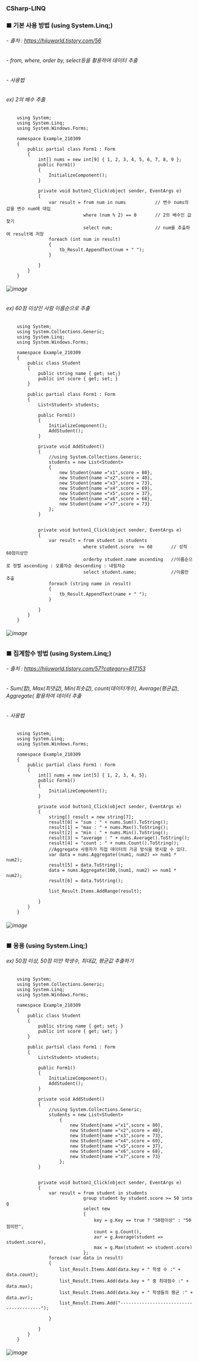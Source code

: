 ### CSharp-LINQ

### ■ 기본 사용 방법 (using System.Linq;)
###### - 출처 : https://hijuworld.tistory.com/56
###### - from, where, order by, select등을 활용하여 데이터 추출
###### - 사용법 
###### ex) 2의 배수 추출
        using System;
        using System.Linq;
        using System.Windows.Forms;

        namespace Example_210309
        {
            public partial class Form1 : Form
            {
                int[] nums = new int[9] { 1, 2, 3, 4, 5, 6, 7, 8, 9 };
                public Form1()
                {
                    InitializeComponent();           
                }

                private void button1_Click(object sender, EventArgs e)
                {
                    var result = from num in nums           // 변수 nums의 값을 변수 num에 대입
                                 where (num % 2) == 0       // 2의 배수인 값 찾기
                                 select num;                // num을 추출하여 result에 저장
                    foreach (int num in result)
                    {
                        tb_Result.AppendText(num + " ");
                    }

                }
            }
        }
###### ![image](https://user-images.githubusercontent.com/74608323/110446127-2bd18080-8102-11eb-8470-58901fec1342.png)


###### ex) 60점 이상인 사람 이름순으로 추출
        using System;
        using System.Collections.Generic;
        using System.Linq;
        using System.Windows.Forms;

        namespace Example_210309
        {
            public class Student
            {
                public string name { get; set;}
                public int score { get; set; }
            }

            public partial class Form1 : Form
            {
                List<Student> students;

                public Form1()
                {
                    InitializeComponent();
                    AddStudent();
                }

                private void AddStudent()
                {
                    //using System.Collections.Generic;
                    students = new List<Student>
                    {
                        new Student{name ="x1",score = 80},
                        new Student{name ="x2",score = 40},
                        new Student{name ="x3",score = 73},
                        new Student{name ="x4",score = 69},
                        new Student{name ="x5",score = 37},
                        new Student{name ="x6",score = 68},
                        new Student{name ="x7",score = 73}
                    };
                }


                private void button1_Click(object sender, EventArgs e)
                {
                    var result = from student in students           
                                 where student.score  >= 60       // 성적 60점이상만
                                 orderby student.name ascending   //이름순으로 정렬 ascending : 오름차순 descending : 내림차순
                                 select student.name;             //이름만 추출
                    foreach (string name in result)
                    {
                        tb_Result.AppendText(name + " ");
                    }

                }
            }
        }
######  ![image](https://user-images.githubusercontent.com/74608323/110446043-19efdd80-8102-11eb-99d7-40d9a4d6f294.png)
        
        
### ■ 집계함수 방법 (using System.Linq;)
###### - 출처 : https://hijuworld.tistory.com/57?category=817153
###### - Sum(합), Max(최댓값), Min(최솟값), count(데이터개수), Average(평균값), Aggregate( 활용하여 데이터 추출
###### - 사용법 
        using System;
        using System.Linq;
        using System.Windows.Forms;

        namespace Example_210309
        {
            public partial class Form1 : Form
            {
                int[] nums = new int[5] { 1, 2, 3, 4, 5};
                public Form1()
                {
                    InitializeComponent();
                }

                private void button1_Click(object sender, EventArgs e)
                {
                    string[] result = new string[7];
                    result[0] = "sum : " + nums.Sum().ToString();
                    result[1] = "max : " + nums.Max().ToString();
                    result[2] = "min : " + nums.Min().ToString();
                    result[3] = "average : " + nums.Average().ToString();
                    result[4] = "count : " + nums.Count().ToString();
                    //Aggregate 사용자가 직접 데이터의 가공 방식을 명시할 수 있다.
                    var data = nums.Aggregate((num1, num2) => num1 * num2);
                    result[5] = data.ToString();
                    data = nums.Aggregate(100,(num1, num2) => num1 * num2);
                    result[6] = data.ToString();

                    list_Result.Items.AddRange(result);

                }
            }
        }
  ###### ![image](https://user-images.githubusercontent.com/74608323/110446331-64715a00-8102-11eb-81f9-bd9f5a86dd04.png)  
      
  ### ■ 응용 (using System.Linq;)
  ###### ex) 50점 이상, 50점 미만 학생수, 최대값, 평균값 추출하기

        using System;
        using System.Collections.Generic;
        using System.Linq;
        using System.Windows.Forms;

        namespace Example_210309
        {
            public class Student
            {
                public string name { get; set; }
                public int score { get; set; }
            }

            public partial class Form1 : Form
            {
                List<Student> students;

                public Form1()
                {
                    InitializeComponent();
                    AddStudent();
                }

                private void AddStudent()
                {
                    //using System.Collections.Generic;
                    students = new List<Student>
                        {
                            new Student{name ="x1",score = 80},
                            new Student{name ="x2",score = 40},
                            new Student{name ="x3",score = 73},
                            new Student{name ="x4",score = 69},
                            new Student{name ="x5",score = 37},
                            new Student{name ="x6",score = 68},
                            new Student{name ="x7",score = 73}
                        };
                }


                private void button1_Click(object sender, EventArgs e)
                {
                    var result = from student in students
                                 group student by student.score >= 50 into g
                                 select new
                                 {
                                     key = g.Key == true ? "50점이상" : "50점미만",
                                     count = g.Count(),
                                     avr = g.Average(student => student.score),
                                     max = g.Max(student => student.score)
                                 };
                    foreach (var data in result)
                    {
                        list_Result.Items.Add(data.key + " 학생 수 :" + data.count);
                        list_Result.Items.Add(data.key + " 중 최대점수 :" + data.max);
                        list_Result.Items.Add(data.key + " 학생들의 평균 :" + data.avr);
                        list_Result.Items.Add("----------------------------------------");

                    }

                }
            }
        }
  ######   ![image](https://user-images.githubusercontent.com/74608323/110446275-54f21100-8102-11eb-9871-1a10a5f22a6a.png)


